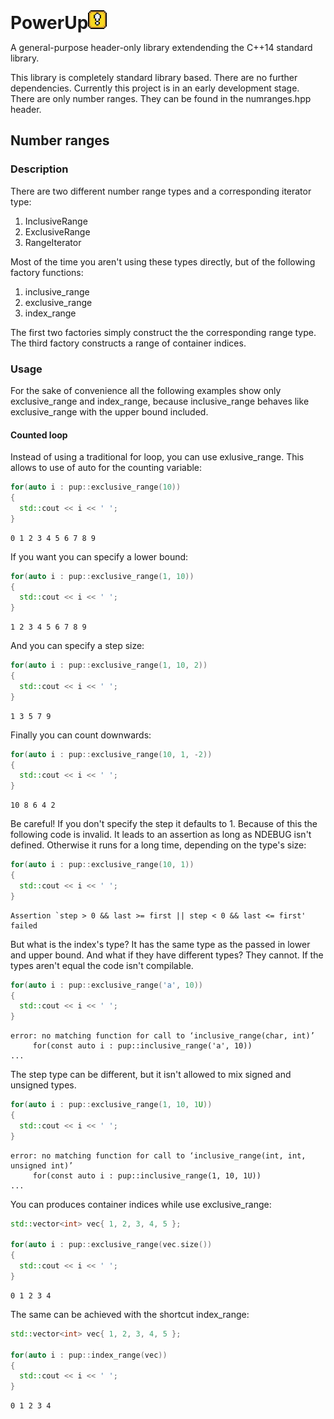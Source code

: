 <h1 style="display:inline">PowerUp</h1><img style="display:inline" width="30px" src="https://github.com/martinfehrs/powerup/blob/master/Retro-Block-Exclamation-icon.png">

A general-purpose header-only library extendending the C++14 standard library.

This library is completely standard library based. There are no further dependencies.
Currently this project is in an early development stage. There are only number ranges.
They can be found in the numranges.hpp header.

## Number ranges

### Description

There are two different number range types and a corresponding iterator type:

1. InclusiveRange
2. ExclusiveRange
3. RangeIterator

Most of the time you aren't using these types directly, but of the following factory functions:

1. inclusive_range
2. exclusive_range
3. index_range

The first two factories simply construct the the corresponding range type. The third
factory constructs a range of container indices.

### Usage

For the sake of convenience all the following examples show only exclusive_range and index_range,
because inclusive_range behaves like exclusive_range with the upper bound included.

#### Counted loop
Instead of using a traditional for loop, you can use exlusive_range. This allows to use of auto for
the counting variable:

```c++
for(auto i : pup::exclusive_range(10))
{
  std::cout << i << ' ';
}
```
```
0 1 2 3 4 5 6 7 8 9
```
If you want you can specify a lower bound:

```c++
for(auto i : pup::exclusive_range(1, 10))
{
  std::cout << i << ' ';
}
```
```
1 2 3 4 5 6 7 8 9
```
And you can specify a step size:
```c++
for(auto i : pup::exclusive_range(1, 10, 2))
{
  std::cout << i << ' ';
}
```
```
1 3 5 7 9
```
Finally you can count downwards:
```c++
for(auto i : pup::exclusive_range(10, 1, -2))
{
  std::cout << i << ' ';
}
```
```
10 8 6 4 2
```
Be careful! If you don't specify the step it defaults to 1. Because of this the following code
is invalid. It leads to an assertion as long as NDEBUG isn't defined. Otherwise it runs for a long
time, depending on the type's size:
```c++
for(auto i : pup::exclusive_range(10, 1))
{
  std::cout << i << ' ';
}
```
```
Assertion `step > 0 && last >= first || step < 0 && last <= first' failed
```
But what is the index's type? It has the same type as the passed in lower and upper bound. And what
if they have different types? They cannot. If the types aren't equal the code isn't compilable.
```c++
for(auto i : pup::exclusive_range('a', 10))
{
  std::cout << i << ' ';
}
```
```
error: no matching function for call to ‘inclusive_range(char, int)’
     for(const auto i : pup::inclusive_range('a', 10))
...
```
The step type can be different, but it isn't allowed to mix signed and unsigned types.
```c++
for(auto i : pup::exclusive_range(1, 10, 1U))
{
  std::cout << i << ' ';
}
```
```
error: no matching function for call to ‘inclusive_range(int, int, unsigned int)’
     for(const auto i : pup::inclusive_range(1, 10, 1U))
...
```
You can produces container indices while use exclusive_range:
```c++
std::vector<int> vec{ 1, 2, 3, 4, 5 };

for(auto i : pup::exclusive_range(vec.size())
{
  std::cout << i << ' ';
}
```
```
0 1 2 3 4
```
The same can be achieved with the shortcut index_range:
```c++
std::vector<int> vec{ 1, 2, 3, 4, 5 };

for(auto i : pup::index_range(vec))
{
  std::cout << i << ' ';
}
```
```
0 1 2 3 4
```
